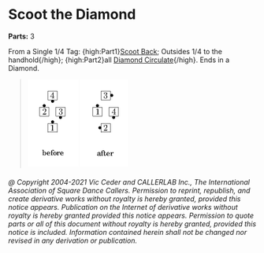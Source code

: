 
# Scoot the Diamond
**Parts:** 3

From a Single 1/4 Tag:
{high:Part1}[Scoot Back](../ms/scoot_back.md);
Outsides 1/4 to the handhold{/high};
{high:Part2}all [Diamond Circulate](../plus/diamond_circulate.md){/high}.
Ends in a Diamond.

> 
> ![alt](scoot_the_diamond-1.png)
> ![alt](scoot_the_diamond-2.png)
> 

###### @ Copyright 2004-2021 Vic Ceder and CALLERLAB Inc., The International Association of Square Dance Callers. Permission to reprint, republish, and create derivative works without royalty is hereby granted, provided this notice appears. Publication on the Internet of derivative works without royalty is hereby granted provided this notice appears. Permission to quote parts or all of this document without royalty is hereby granted, provided this notice is included. Information contained herein shall not be changed nor revised in any derivation or publication.
